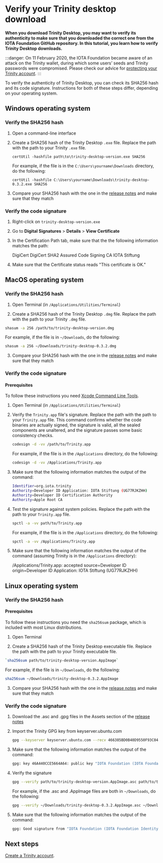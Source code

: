 # Verify your Trinity desktop download

**When you download Trinity Desktop, you may want to verify its authenticity to make sure that you downloaded the correct one from the IOTA Foundation GitHub repository. In this tutorial, you learn how to verify Trinity Desktop downloads.**

:::danger:
On 11 February 2020, the IOTA Foundation became aware of an attack on the Trinity wallet, during which some users’ seeds and Trinity passwords were compromised. Please check our advice for [protecting your Trinity account](../how-to-guides/protect-trinity-account.md).
:::

To verify the authenticity of Trinity Desktop, you can check its SHA256 hash and its code signature. Instructions for both of these steps differ, depending on your operating system.

## Windows operating system

### Verify the SHA256 hash

1. Open a command-line interface

2. Create a SHA256 hash of the Trinity Desktop `.exe` file. Replace the path with the path to your Trinity `.exe` file.

    ```
    certUtil -hashfile path\to\trinity-desktop-version.exe SHA256
    ```
  
    For example, if the file is in the `C:\Users\yourname\Downloads` directory, do the following:
  
    ```
    certUtil -hashfile C:\Users\yourname\Downloads\trinity-desktop-0.3.2.exe SHA256
    ```

3. Compare your SHA256 hash with the one in the [release notes](https://github.com/iotaledger/trinity-wallet/releases) and make sure that they match

### Verify the code signature

1. Right-click on `trinity-desktop-version.exe`

2. Go to **Digital Signatures** > **Details** > **View Certificate**

3. In the Certification Path tab, make sure that the the following information matches the path:

    DigiCert
    DigiCert SHA2 Assured Code Signing CA
   IOTA Stiftung

4. Make sure that the Certificate status reads "This certificate is OK."

## MacOS operating system

### Verify the SHA256 hash

1. Open Terminal (in `/Applications/Utilities/Terminal`)

2. Create a SHA256 hash of the Trinity Desktop `.dmg` file. Replace the path with the path to your Trinity `.dmg` file.

  ```bash
  shasum -a 256 /path/to/trinity-desktop-version.dmg
  ```

  For example, if the file is in `~/Downloads`, do the following:

  ```bash
  shasum -a 256 ~/Downloads/trinity-desktop-0.3.2.dmg
  ```

3. Compare your SHA256 hash with the one in the [release notes](https://github.com/iotaledger/trinity-wallet/releases) and make sure that they match

### Verify the code signature

#### Prerequisites

To follow these instructions you need [Xcode Command Line Tools](https://www.ics.uci.edu/~pattis/common/handouts/macmingweclipse/allexperimental/macxcodecommandlinetools.html).

1. Open Terminal (in `/Applications/Utilities/Terminal`)

2. Verify the `Trinity.app` file's signature. Replace the path with the path to your `Trinity.app` file. This command confirms whether the code binaries are actually signed, the signature is valid, all the sealed components are unaltered, and the signature passes some basic consistency checks.

    ```bash
    codesign -d -vv /path/to/Trinity.app
    ```
    
    For example, if the file is in the `/Applications` directory, do the following:
    
    ```bash
    codesign -d -vv /Applications/Trinity.app
    ```

3. Make sure that the following information matches the output of the command:

    ```bash
    Identifier=org.iota.trinity
    Authority=Developer ID Application: IOTA Stiftung (UG77RJKZHH)
    Authority=Developer ID Certification Authority
    Authority=Apple Root CA
    ```

4. Test the signature against system policies. Replace the path with the path to your `Trinity.app` file.

    ```bash
    spctl -a -vv path/to/Trinity.app
    ```

    For example, if the file is in the `/Applications` directory, do the following:
    
    ```bash
    spctl -a -vv /Applications/Trinity.app
    ```

5. Make sure that the following information matches the output of the command (assuming Trinity is in the `/Applications` directory):

    /Applications/Trinity.app: accepted
    source=Developer ID
    origin=Developer ID Application: IOTA Stiftung (UG77RJKZHH)
    
    
## Linux operating system

### Verify the SHA256 hash

#### Prerequisites

To follow these instructions you need the `sha256sum` package, which is included with most Linux distributions.

1. Open Terminal

2. Create a SHA256 hash of the Trinity Desktop executable file. Replace the path with the path to your Trinity executable file.

  ```bash
  `sha256sum path/to/trinity-desktop-version.AppImage`
  ```

  For example, if the file is in `~/Downloads`, do the following:

  ```bash
  sha256sum ~/Downloads/trinity-desktop-0.3.2.AppImage
  ```

3. Compare your SHA256 hash with the one in the [release notes](https://github.com/iotaledger/trinity-wallet/releases) and make sure that they match

### Verify the code signature

1. Download the .asc and .gpg files in the Assets section of the [release notes](https://github.com/iotaledger/trinity-wallet/releases)

2. Import the Trinity GPG key from keyserver.ubuntu.com

    ```bash
    gpg --keyserver keyserver.ubuntu.com --recv 466385BD0B40D9550F93C04746A440CCE5664A64
    ```

3. Make sure that the following information matches the output of the command:

    ```bash
    gpg: key 46A440CCE5664A64: public key "IOTA Foundation (IOTA Foundation Identity) <contact@iota.org>"
    ```

4. Verify the signature

    ```bash
    gpg --verify path/to/trinity-desktop-version.AppImage.asc path/to/trinity-desktop-version.AppImage
    ```
    
    For example, if the .asc and .AppImage files are both in `~/Downloads`, do the following:
    
    ```bash
    gpg --verify ~/Downloads/trinity-desktop-0.3.2.AppImage.asc ~/Downloads/trinity-desktop-0.3.2.AppImage
    ```

5. Make sure that the following information matches the output of the command:

    ```bash
    gpg: Good signature from "IOTA Foundation (IOTA Foundation Identity) <contact@iota.org>"
    ```
    
## Next steps

[Create a Trinity account](../how-to-guides/create-an-account.md).
